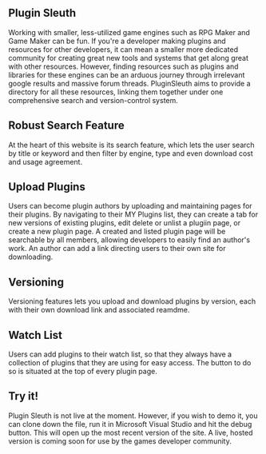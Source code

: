 ## Plugin Sleuth

Working with smaller, less-utilized game engines such as RPG Maker and Game Maker can be fun. If you're a developer making plugins and resources for other developers, it can mean a smaller more dedicated community for creating great new tools and systems that get along great with other resources. However, finding resources such as plugins and libraries for these engines can be an arduous journey through irrelevant google results and massive forum threads. PluginSleuth aims to provide a directory for all these resources, linking them together under one comprehensive search and version-control system.

## Robust Search Feature
At the heart of this website is its search feature, which lets the user search by title or keyword and then filter by engine, type and even download cost and usage agreement.

## Upload Plugins
Users can become plugin authors by uploading and maintaining pages for their plugins. By navigating to their MY Plugins list, they can create a tab for new versions of existing plugins, edit delete or unlist a plugiin page, or create a new plugin page. A created and listed plugin page will be searchable by all members, allowing developers to easily find an author's work. An author can add a link directing users to their own site for downloading.

## Versioning
Versioning features lets you upload and download plugins by version, each with their own download link and associated reamdme.

## Watch List
Users can add plugins to their watch list, so that they always have a collection of plugins that they are using for easy access. The button to do so is situated at the top of every plugin page.

## Try it!

Plugin Sleuth is not live at the moment. However, if you wish to demo it, you can clone down the file, run it in Microsoft Visual Studio and hit the debug button. This will open up the most recent version of the site. A live, hosted version is coming soon for use by the games developer community.
